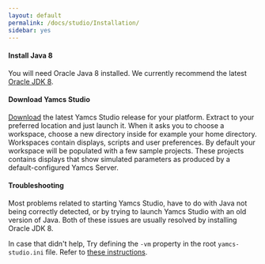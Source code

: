 ```yaml
---
layout: default
permalink: /docs/studio/Installation/
sidebar: yes
---
```


#### Install Java 8
You will need Oracle Java 8 installed. We currently recommend the latest [Oracle JDK 8](http://www.oracle.com/technetwork/java/javase/downloads/jdk8-downloads-2133151.html).

#### Download Yamcs Studio
[Download](https://github.com/yamcs/yamcs-studio/releases) the latest Yamcs Studio release for your platform. Extract to your preferred location and just launch it. When it asks you to choose a workspace, choose a new directory inside for example your home directory. Workspaces contain displays, scripts and user preferences. By default your workspace will be populated with a few sample projects. These projects contains displays that show simulated parameters as produced by a default-configured Yamcs Server.

#### Troubleshooting
Most problems related to starting Yamcs Studio, have to do with Java not being correctly detected, or by trying to launch Yamcs Studio with an old version of Java. Both of these issues are usually resolved by installing Oracle&nbsp;JDK&nbsp;8.

In case that didn't help, Try defining the `-vm` property in the root `yamcs-studio.ini` file. Refer to [these instructions](https://wiki.eclipse.org/Eclipse.ini).
